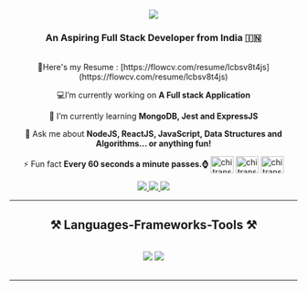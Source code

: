 <h1 align="center">
    <img src="https://readme-typing-svg.herokuapp.com/?font=Righteous&size=35&center=true&vCenter=true&width=500&height=70&duration=4000&lines=Hello+There!+👋;+I'm+Chitransh+Jawere!;" />
</h1>

<h3 align="center">An Aspiring Full Stack Developer from India 🇮🇳</h3>

<br/>

<div align="center">
 📜Here's my Resume : [https://flowcv.com/resume/lcbsv8t4js](https://flowcv.com/resume/lcbsv8t4js)
    
 💻I’m currently working on **A Full stack Application**
 
 🌱 I’m currently learning **MongoDB, Jest and ExpressJS**

 💬 Ask me about **NodeJS, ReactJS, JavaScript, Data Structures and Algorithms... or anything fun!**

 ⚡ Fun fact **Every 60 seconds a minute passes.⌚**
 <a href="https://www.codechef.com/users/chitransh3" target="blank"><img align="center" src="https://cdn.jsdelivr.net/npm/simple-icons@3.1.0/icons/codechef.svg" alt="chitransh3" height="30" width="40" /></a>
<a href="https://www.leetcode.com/chitransh_jawere_34" target="blank"><img align="center" src="https://raw.githubusercontent.com/rahuldkjain/github-profile-readme-generator/master/src/images/icons/Social/leet-code.svg" alt="chitransh_jawere_34" height="30" width="40" /></a>
<a href="https://auth.geeksforgeeks.org/user/chitranshjawere" target="blank"><img align="center" src="https://raw.githubusercontent.com/rahuldkjain/github-profile-readme-generator/master/src/images/icons/Social/geeks-for-geeks.svg" alt="chitranshjawere" height="30" width="40" /></a>
</p>


 
 </div>
 
<div align="center"> 
  <a href="mailto:chitranshjawere@outlook.com">
    <img src="https://img.shields.io/badge/Gmail-333333?style=for-the-badge&logo=gmail&logoColor=red" />
  </a>
  <a href="https://www.linkedin.com/in/chitransh-jawere-878497232/" target="_blank">
    <img src="https://img.shields.io/badge/LinkedIn-0077B5?style=for-the-badge&logo=linkedin&logoColor=white" target="_blank" />
  </a>
  <a href="https://chitransh-j.github.io/personal-portfolio/" target="_blank">
     <img src="https://img.shields.io/badge/Portfolio-FF5722?style=for-the-badge&logo=todoist&logoColor=white" target="_blank" />
  </a>
</div>

 <hr/>
 
<h2 align="center">⚒️ Languages-Frameworks-Tools ⚒️</h2>
<br/>
<div align="center">
    <img src="https://skillicons.dev/icons?i=react,bootstrap,html,css,vscode,github,git,cpp" />
    <img src="https://skillicons.dev/icons?i=nodejs,javascript,typescript,express,firebase,mongodb,nextjs,mysql" /><br>
</div>

<br/>
<hr/>

  
